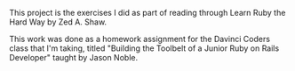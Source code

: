 This project is the exercises I did as part of reading through Learn Ruby the Hard Way by Zed A. Shaw.

This work was done as a homework assignment for the Davinci Coders class that I'm taking, titled "Building the Toolbelt of a Junior Ruby on Rails Developer" taught by Jason Noble.

